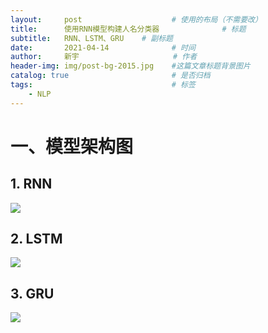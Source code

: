 ```yaml
---
layout:     post                    # 使用的布局（不需要改）
title:      使用RNN模型构建人名分类器		        # 标题 
subtitle:   RNN、LSTM、GRU  	# 副标题
date:       2021-04-14              # 时间
author:     新宇                     # 作者
header-img: img/post-bg-2015.jpg    #这篇文章标题背景图片
catalog: true                       # 是否归档
tags:                               # 标签
    - NLP
---
```

# 一、模型架构图
## 1. RNN
![](https://tva1.sinaimg.cn/large/008eGmZEly1gpkvbpvtwqj316m0r4dmh.jpg)

## 2. LSTM
![](https://tva1.sinaimg.cn/large/008eGmZEly1gpkvej8x63j31840ssk0y.jpg)

## 3. GRU
![](https://tva1.sinaimg.cn/large/008eGmZEly1gpkvg0tctdj317g0te7do.jpg)